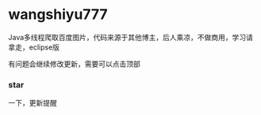 # wangshiyu777
Java多线程爬取百度图片，代码来源于其他博主，后人乘凉，不做商用，学习请拿走，eclipse版
<p>有问题会继续修改更新，需要可以点击顶部<h3>star</h3>一下，更新提醒</p>
